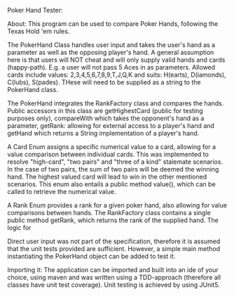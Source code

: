 Poker Hand Tester:

About:
This program can be used to compare Poker Hands, following the Texas Hold 'em rules.

The PokerHand Class handles user input and takes the user's hand as a parameter as well as the opposing player's hand.
A  general assumption here is that users will NOT cheat and will only supply valid hands and cards (happy-path).
E.g. a user will not pass 5 Aces in as parameters.
Allowed cards include values: 2,3,4,5,6,7,8,9,T,J,Q,K
and suits: H(earts), D(iamonds), C(lubs), S(pades). THese will need to be supplied as a string to the PokerHand class.

The PokerHand integrates the RankFactory class and compares the hands.
Public accessors in this class are getHighestCard (public for testing purposes only), compareWith which takes the
opponent's hand as a parameter, getRank: allowing for external access to a player's hand and getHand which returns
a String implementation of a player's hand.

A Card Enum assigns a specific numerical value to a card, allowing for a value comparison between individual cards.
This was implemented to resolve "high-card", "two pairs" and "three of a kind" stalemate scenarios.
In the case of two pairs, the sum of two pairs will be deemed the winning hand. The highest valued card will lead to win
in the other mentioned scenarios.
This enum also entails a public method value(), which can be called to retrieve the numerical value.

A Rank Enum provides a rank for a given poker hand, also allowing for value comparisons between hands.
The RankFactory class contains a single public method getRank, which returns the rank of the supplied hand.
The logic for

Direct user input was not part of the specification, therefore it is assumed that the unit tests provided are sufficient.
However, a simple main method instantiating the PokerHand object can be added to test it.

Importing it:
The application can be imported and built into an ide of your choice, using maven and was written using a TDD-approach
(therefore all classes have unit test coverage). Unit testing is achieved by using JUnit5.